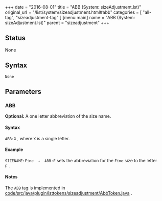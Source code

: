 +++
date = "2016-08-01"
title = "ABB (System: sizeAdjustment.lst)"
original_url = "/list/system/sizeadjustment.html#abb"
categories = [ "all-tag", "sizeadjustment-tag" ]
[menu.main]
    name = "ABB (System: sizeAdjustment.lst)"
    parent = "sizeadjustment"
+++

## Status

None

## Syntax

`None`

## Parameters




<span id="abb"></span>

### ABB

**Optional:** A one letter abbreviation of the size name.

#### Syntax

`ABB:X` , where `X` is a single letter.

#### Example

`SIZENAME:Fine  →  ABB:F` sets the abbreviation for the `Fine` size to
the letter `F` .

#### Notes

The `ABB` tag is implemented in
[code/src/java/plugin/lsttokens/sizeadjustment/AbbToken.java](https://github.com/PCGen/pcgen/blob/master/code/src/java/plugin/lsttokens/sizeadjustment/AbbToken.java)
.

